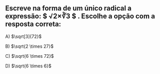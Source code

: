## Escreve na forma de um único radical a expressão: $  √2×∛3 $ . Escolhe a opção com a resposta correta:

A) $\sqrt[3]{72}$

B) $\sqrt{2 \times 27}$

C) $\sqrt{6 \times 72}$

D) $\sqrt{6 \times 6}$
